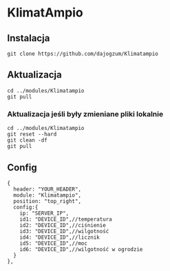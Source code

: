 # KlimatAmpio

## Instalacja
```
git clone https://github.com/dajogzum/Klimatampio
```

## Aktualizacja
```
cd ../modules/Klimatampio
git pull
```
### Aktualizacja jeśli były zmieniane pliki lokalnie<br>
```
cd ../modules/Klimatampio
git reset --hard
git clean -df
git pull
```
## Config
```
{
  header: "YOUR_HEADER",
  module: "Klimatampio",
  position: "top_right",
  config:{
    ip: "SERVER_IP",
    id1: "DEVICE_ID",//temperatura
    id2: "DEVICE_ID",//ciśnienie
    id3: "DEVICE_ID",//wilgotność
    id4: "DEVICE_ID",//licznik
    id5: "DEVICE_ID",//moc
    id6: "DEVICE_ID",//wilgotność w ogrodzie
  }
},
```
